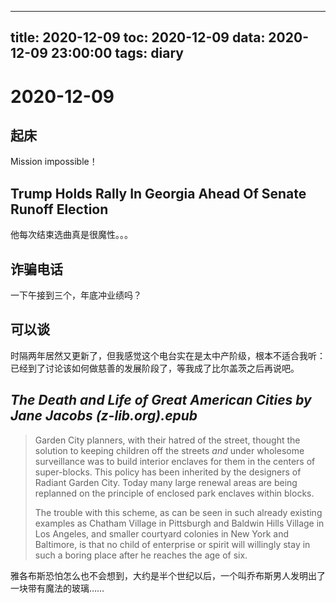 
---
title: 2020-12-09
toc: 2020-12-09
data: 2020-12-09 23:00:00
tags: diary
---


# 2020-12-09

## 起床

Mission impossible！

## Trump Holds Rally In Georgia Ahead Of Senate Runoff Election

他每次结束选曲真是很魔性。。。

## 诈骗电话

一下午接到三个，年底冲业绩吗？

## 可以谈

时隔两年居然又更新了，但我感觉这个电台实在是太中产阶级，根本不适合我听：已经到了讨论该如何做慈善的发展阶段了，等我成了比尔盖茨之后再说吧。

## *The Death and Life of Great American Cities by Jane Jacobs (z-lib.org).epub*

> Garden City planners, with their hatred of the street, thought the solution to keeping children off the streets *and* under wholesome surveillance was to build interior enclaves for them in the centers of super-blocks. This policy has been inherited by the designers of Radiant Garden City. Today many large renewal areas are being replanned on the principle of enclosed park enclaves within blocks.
>
> The trouble with this scheme, as can be seen in such already existing examples as Chatham Village in Pittsburgh and Baldwin Hills Village in Los Angeles, and smaller courtyard colonies in New York and Baltimore, is that no child of enterprise or spirit will willingly stay in such a boring place after he reaches the age of six. 

雅各布斯恐怕怎么也不会想到，大约是半个世纪以后，一个叫乔布斯男人发明出了一块带有魔法的玻璃……

## 

